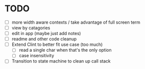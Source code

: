 # TODO
- [ ] more width aware contexts / take advantage of full screen term
- [ ] view by catagories
- [ ] edit in app (maybe just add notes)
- [ ] readme and other code cleanup
- [ ] Extend Clint to better fit use case (too much)
    - [ ] read a single char when that's the only option
    - [ ] case insensitivity
- [ ] Transition to state machine to clean up call stack
